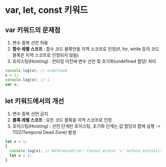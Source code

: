 # var, let, const 키워드

## var 키워드의 문제점

1. 변수 중복 선언 허용
2. **함수 레벨 스코프** : 함수 코드 블록만을 지역 스코프로 인정(if, for, while 등의 코드 블록은 지역 스코프로 인정되지 않음)
3. 호이스팅(Hoisting) : 런타임 이전에 변수 선언 및 초기화(undefined 할당) 처리

```javascript
console.log(x); // undefined
x = 1;
console.log(x); // 1
var x;
```

## let 키워드에서의 개선

1. 변수 중복 선언 금지
2. **블록 레벨 스코프** : 모든 코드 블록을 지역 스코프로 인정
3. 호이스팅(Hoisting) : 선언 단계만 호이스팅, 초기화 단계는 값 할당과 함께 실행 -> TDZ(Temporal Dead Zone) 발생

```javascript
let x = 1;
{
  console.log(x); // ReferenceError: Cannot access 'x' before initialization
  let x = 2;
}
```

